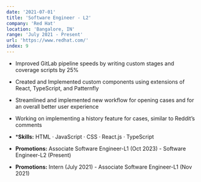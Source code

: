 ```yaml
---
date: '2021-07-01'
title: 'Software Engineer - L2'
company: 'Red Hat'
location: 'Bangalore, IN'
range: 'July 2021 - Present'
url: 'https://www.redhat.com/'
index: 9
---
```


- Improved GitLab pipeline speeds by writing custom stages and coverage scripts by 25%
- Created and Implemented custom components using extensions of React, TypeScript, and Patternfly
- Streamlined and implemented new workflow for opening cases and for an overall better user experience
- Working on implementing a history feature for cases, similar to Reddit’s comments

- ***Skills:** HTML · JavaScript · CSS · React.js · TypeScript

- **Promotions:** Associate Software Engineer-L1 (Oct 2023) - Software Engineer-L2 (Present)
- **Promotions:** Intern (July 2021) - Associate Software Engineer-L1 (Nov 2021)
